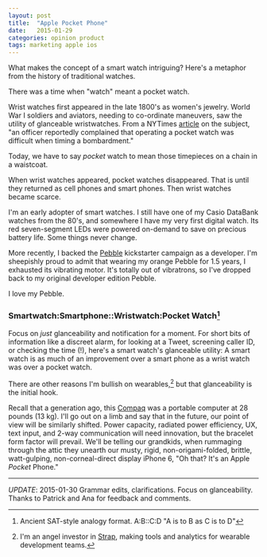 ```yaml
---
layout: post
title:  "Apple Pocket Phone"
date:   2015-01-29
categories: opinion product
tags: marketing apple ios 
---
```


What makes the concept of a smart watch intriguing?  Here's a metaphor
from the history of traditional watches.

There was a time when "watch" meant a pocket watch.

Wrist watches first appeared in the late 1800's as women's
jewelry. World War I soldiers and aviators, needing to co-ordinate
maneuvers, saw the utility of glanceable wristwatches.  From a NYTimes
[article](http://www.nytimes.com/2013/10/23/fashion/wrist-watches-from-battlefield-to-fashion-accessory.html?pagewanted=all)
on the subject, "an officer reportedly complained that operating a
pocket watch was difficult when timing a bombardment."

Today, we have to say *pocket* watch to mean those timepieces on a chain
in a waistcoat.

When wrist watches appeared, pocket watches disappeared.  That is
until they returned as cell phones and smart phones. Then wrist
watches became scarce.

I'm an early adopter of smart watches. I still have one of my Casio
DataBank watches from the 80's, and somewhere I have my very first
digital watch. Its red seven-segment LEDs were powered on-demand to
save on precious battery life. Some things never change.

More recently, I backed the
[Pebble](https://twitter.com/benwen/status/279149789843714048)
kickstarter campaign as a developer.  I'm sheepishly proud to admit
that wearing my orange Pebble for 1.5 years, I exhausted its vibrating
motor. It's totally out of vibratrons, so I've dropped back to my
original developer edition Pebble.

I love my Pebble.

### Smartwatch:Smartphone::Wristwatch:Pocket Watch[^analogy]

Focus on *just* glanceability and notification for a moment. For short
bits of information like a discreet alarm, for looking at a Tweet,
screening caller ID, or checking the time (!), here's a smart watch's
glanceable utility: A smart watch is as much of an improvement over a
smart phone as a wrist watch was over a pocket watch.

There are other reasons I'm bullish on wearables,[^strap] but that
glanceability is the initial hook.

Recall that a generation ago, this
[Compaq](http://en.wikipedia.org/wiki/Compaq_Portable) was a portable
computer at 28 pounds (13 kg). I'll go out on a limb and say that in
the future, our point of view will be similarly shifted.  Power
capacity, radiated power efficiency, UX, text input, and 2-way
communication will need innovation, but the bracelet form factor will
prevail. We'll be telling our grandkids, when rummaging through the
attic they unearth our musty, rigid, non-origami-folded, brittle,
watt-gulping, non-corneal-direct display iPhone 6, "Oh that? It's an
Apple *Pocket* Phone."


----

[^analogy]:Ancient SAT-style analogy format. A:B::C:D "A is to B as C is to D"

[^strap]:I'm an angel investor in [Strap](straphq.com), making tools and analytics for wearable development teams.

_UPDATE_: 2015-01-30 Grammar edits, clarifications. Focus on
glanceability. Thanks to Patrick and Ana for feedback and comments.
